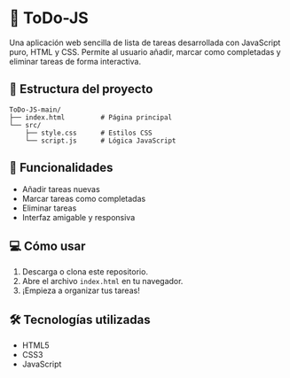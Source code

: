 # 📝 ToDo-JS

Una aplicación web sencilla de lista de tareas desarrollada con JavaScript puro, HTML y CSS. Permite al usuario añadir, marcar como completadas y eliminar tareas de forma interactiva.

## 📂 Estructura del proyecto

```
ToDo-JS-main/
├── index.html         # Página principal
└── src/
    ├── style.css      # Estilos CSS
    └── script.js      # Lógica JavaScript
```

## 🚀 Funcionalidades

- Añadir tareas nuevas
- Marcar tareas como completadas
- Eliminar tareas
- Interfaz amigable y responsiva

## 💻 Cómo usar

1. Descarga o clona este repositorio.
2. Abre el archivo `index.html` en tu navegador.
3. ¡Empieza a organizar tus tareas!

## 🛠️ Tecnologías utilizadas

- HTML5
- CSS3
- JavaScript
